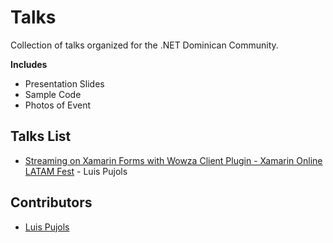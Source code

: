 # Talks
Collection of talks organized for the .NET Dominican Community.

**Includes**
- Presentation Slides
- Sample Code
- Photos of Event

## Talks List
- [Streaming on Xamarin Forms with Wowza Client Plugin - Xamarin Online LATAM Fest](StreamingOnXamarinForms_WowzaClientPlugin/) - Luis Pujols


## Contributors
- [Luis Pujols](https://github.com/pujolsluis)
